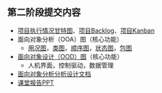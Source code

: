 ## 第二阶段提交内容

- [项目执行情况甘特图](甘特图.png)、[项目Backlog](backlog/)、[项目Kanban](kanban.jpg)
- 面向对象分析（OOA）图（核心功能）
  - [用况图](用况图.png)，[类图](类图.jpg)，[顺序图](顺序图.png)，[状态图](状态图.jpg)，[包图](包图.jpg)
- [面向对象设计（OOD）图](OOD.pdf)（核心功能）
  - 人机界面，控制驱动，数据管理
- [面向对象分析分析设计文档](面向对象分析设计文档.pdf)
- [课堂报告PPT](课堂报告PPT.pdf)